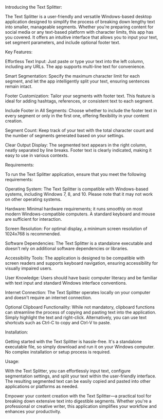 Introducing the Text Splitter:

The Text Splitter is a user-friendly and versatile Windows-based desktop application designed to simplify the process of breaking down lengthy text into smaller, manageable segments. Whether you're preparing content for social media or any text-based platform with character limits, this app has you covered. It offers an intuitive interface that allows you to input your text, set segment parameters, and include optional footer text.

Key Features:

Effortless Text Input: Just paste or type your text into the left column, including any URLs. The app supports multi-line text for convenience.

Smart Segmentation: Specify the maximum character limit for each segment, and let the app intelligently split your text, ensuring sentences remain intact.

Footer Customization: Tailor your segments with footer text. This feature is ideal for adding hashtags, references, or consistent text to each segment.

Include Footer in All Segments: Choose whether to include the footer text in every segment or only in the first one, offering flexibility in your content creation.

Segment Count: Keep track of your text with the total character count and the number of segments generated based on your settings.

Clear Output Display: The segmented text appears in the right column, neatly separated by line breaks. Footer text is clearly indicated, making it easy to use in various contexts.

Requirements:

To run the Text Splitter application, ensure that you meet the following requirements:

Operating System: The Text Splitter is compatible with Windows-based systems, including Windows 7, 8, and 10. Please note that it may not work on other operating systems.

Hardware: Minimal hardware requirements; it runs smoothly on most modern Windows-compatible computers. A standard keyboard and mouse are sufficient for interaction.

Screen Resolution: For optimal display, a minimum screen resolution of 1024x768 is recommended.

Software Dependencies: The Text Splitter is a standalone executable and doesn't rely on additional software dependencies or libraries.

Accessibility Tools: The application is designed to be compatible with screen readers and supports keyboard navigation, ensuring accessibility for visually impaired users.

User Knowledge: Users should have basic computer literacy and be familiar with text input and standard Windows interface conventions.

Internet Connection: The Text Splitter operates locally on your computer and doesn't require an internet connection.

Optional Clipboard Functionality: While not mandatory, clipboard functions can streamline the process of copying and pasting text into the application. Simply highlight the text and right-click. Alternatively, you can use text shortcuts such as Ctrl-C to copy and Ctrl-V to paste.

Installation:

Getting started with the Text Splitter is hassle-free. It's a standalone executable file, so simply download and run it on your Windows computer. No complex installation or setup process is required.

Usage:

With the Text Splitter, you can effortlessly input text, configure segmentation settings, and split your text within the user-friendly interface. The resulting segmented text can be easily copied and pasted into other applications or platforms as needed.

Empower your content creation with the Text Splitter—a practical tool for breaking down extensive text into digestible segments. Whether you're a professional or creative writer, this application simplifies your workflow and enhances your productivity.
